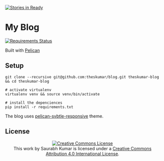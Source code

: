 [![Stories in Ready](https://badge.waffle.io/theskumar/blog.png?label=ready&title=Ready)](https://waffle.io/theskumar/blog)
# My Blog 

[![Requirements Status](https://requires.io/github/theskumar/blog/requirements.png?branch=master)](https://requires.io/github/theskumar/blog/requirements/?branch=master)

Built with [Pelican][1]

## Setup

```shell
git clone --recursive git@github.com:theskumar/blog.git theskumar-blog && cd theskumar-blog

# activate virtualenv
virtualenv venv && source venv/bin/activate

# install the depenciences
pip install -r requirements.txt

```

The blog uses [pelican-svbtle-responsive][2] theme.


## License

<section class="license" align=center>
<a rel="license" href="http://creativecommons.org/licenses/by/4.0/deed.en_US"><img alt="Creative Commons License" style="border-width:0" src="http://i.creativecommons.org/l/by/4.0/88x31.png" /></a>
<br />
This <span xmlns:dct="http://purl.org/dc/terms/" href="http://purl.org/dc/dcmitype/Text" rel="dct:type">work</span> by <span xmlns:cc="http://creativecommons.org/ns#" property="cc:attributionName">Saurabh Kumar</span> is licensed under a <a rel="license" href="http://creativecommons.org/licenses/by/4.0/deed.en_US">Creative Commons Attribution 4.0 International License</a>.
</section>


  [1]: http://docs.getpelican.com/
  [2]: https://github.com/theskumar/pelican-svbtle-responsive
